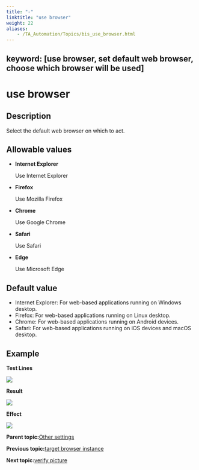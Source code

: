 ```yaml
--- 
title: "-"
linktitle: "use browser"
weight: 22
aliases: 
    - /TA_Automation/Topics/bis_use_browser.html
---
```

keyword: [use browser, set default web browser, choose which browser will be used]
---

# use browser

## Description

Select the default web browser on which to act.

## Allowable values

-   **Internet Explorer**

    Use Internet Explorer

-   **Firefox**

    Use Mozilla Firefox

-   **Chrome**

    Use Google Chrome

-   **Safari**

    Use Safari

-   **Edge**

    Use Microsoft Edge


## Default value

-   Internet Explorer: For web-based applications running on Windows desktop.
-   Firefox: For web-based applications running on Linux desktop.
-   Chrome: For web-based applications running on Android devices.
-   Safari: For web-based applications running on iOS devices and macOS desktop.

## Example

**Test Lines**

![](/images//Images/bis_use_browser_pgm.png)

**Result**

![](/images//Images/bis_use_browser_res.png)

**Effect**

![](/images//Images/bis_use_browser_effect.png)

**Parent topic:**[Other settings](/TA_Automation/Topics/bis_other.html)

**Previous topic:**[target browser instance](/TA_Automation/Topics/bis_target_browser_instance.html)

**Next topic:**[verify picture](/TA_Automation/Topics/bis_verify_picture.html)

